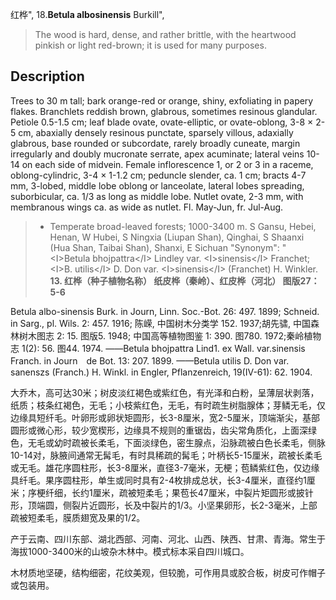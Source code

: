 红桦",
18.**Betula albosinensis** Burkill",

> The wood is hard, dense, and rather brittle, with the heartwood pinkish or light red-brown; it is used for many purposes.

## Description
Trees to 30 m tall; bark orange-red or orange, shiny, exfoliating in papery flakes. Branchlets reddish brown, glabrous, sometimes resinous glandular. Petiole 0.5-1.5 cm; leaf blade ovate, ovate-elliptic, or ovate-oblong, 3-8 ×  2-5 cm, abaxially densely resinous punctate, sparsely villous, adaxially glabrous, base rounded or subcordate, rarely broadly cuneate, margin irregularly and doubly mucronate serrate, apex acuminate; lateral veins 10-14 on each side of midvein. Female inflorescence 1, or 2 or 3 in a raceme, oblong-cylindric, 3-4 ×  1-1.2 cm; peduncle slender, ca. 1 cm; bracts 4-7 mm, 3-lobed, middle lobe oblong or lanceolate, lateral lobes spreading, suborbicular, ca. 1/3 as long as middle lobe. Nutlet ovate, 2-3 mm, with membranous wings ca. as wide as nutlet. Fl. May-Jun, fr. Jul-Aug.

> *  Temperate broad-leaved forests; 1000-3400 m. S Gansu, Hebei, Henan, W Hubei, S Ningxia (Liupan Shan), Qinghai, S Shaanxi (Hua Shan, Taibai Shan), Shanxi, E Sichuan
  "Synonym": "&lt;I&gt;Betula bhojpattra&lt;/I&gt; Lindley var. &lt;I&gt;sinensis&lt;/I&gt; Franchet; &lt;I&gt;B. utilis&lt;/I&gt; D. Don var. &lt;I&gt;sinensis&lt;/I&gt; (Franchet) H. Winkler.
**13. 红桦（种子植物名称） 纸皮桦（秦岭）、红皮桦（河北） 图版27：5-6**

Betula albo-sinensis Burk. in Journ, Linn. Soc.-Bot. 26: 497. 1899; Schneid. in Sarg., pl. Wils. 2: 457. 1916; 陈嵘, 中国树木分类学 152. 1937;胡先骕, 中国森林树木图志 2: 15. 图版5. 1948; 中国高等植物图鉴 1: 390. 图780. 1972;秦岭植物志 1(2): 56. 图44. 1974. ——Betula bhojpattra Lind1. ex Wall. var.sinensis Franch. in Journ　de Bot. 13: 207. 1899. ——Betula utilis D. Don var. sanenszs (Franch.) H. Winkl. in Engler, Pflanzenreich, 19(IV-61): 62. 1904.

大乔木，高可达30米；树皮淡红褐色或紫红色，有光泽和白粉，呈薄层状剥落，纸质；枝条红褐色，无毛；小枝紫红色，无毛，有时疏生树脂腺体；芽鳞无毛，仅边缘具短纤毛。叶卵形或卵状矩圆形，长3-8厘米，宽2-5厘米，顶端渐尖，基部圆形或微心形，较少宽楔形，边缘具不规则的重锯齿，齿尖常角质化，上面深绿色，无毛或幼时疏被长柔毛，下面淡绿色，密生腺点，沿脉疏被白色长柔毛，侧脉10-14对，脉腋间通常无髯毛，有时具稀疏的髯毛；叶柄长5-15厘米，疏被长柔毛或无毛。雄花序圆柱形，长3-8厘米，直径3-7毫米，无梗；苞鳞紫红色，仅边缘具纤毛。果序圆柱形，单生或同时具有2-4枚排成总状，长3-4厘米，直径约1厘米；序梗纤细，长约1厘米，疏被短柔毛；果苞长47厘米，中裂片矩圆形或披针形，顶端圆，侧裂片近圆形，长及中裂片的1/3。小坚果卵形，长2-3毫米，上部疏被短柔毛，膜质翅宽及果的1/2。

产于云南、四川东部、湖北西部、河南、河北、山西、陕西、甘肃、青海。常生于海拔1000-3400米的山坡杂木林中。模式标本采自四川城口。

木材质地坚硬，结构细密，花纹美观，但较脆，可作用具或胶合板，树皮可作帽子或包装用。
